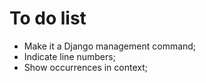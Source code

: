 # To do list

 * Make it a Django management command;
 * Indicate line numbers;
 * Show occurrences in context;
